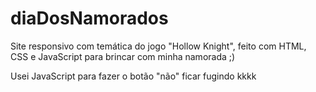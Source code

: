 # diaDosNamorados
<p>Site responsivo com temática do jogo "Hollow Knight", feito com HTML, CSS e JavaScript para brincar com minha namorada ;)</p>
<p>Usei JavaScript para fazer o botão "não" ficar fugindo kkkk</p>
 

